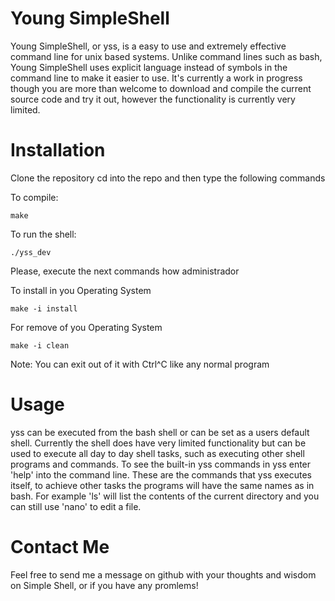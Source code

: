 
# Young SimpleShell
Young SimpleShell, or yss, is a easy to use and extremely effective command line for unix based systems. Unlike command lines
such as bash, Young SimpleShell uses explicit language instead of symbols in the command line to make it easier to
use. It's currently a work in progress though you are more than welcome to download and compile the current
source code and try it out, however the functionality is currently very limited.

# Installation
Clone the repository
cd into the repo and then type the following commands

To compile:
```
make
```
To run the shell:
```
./yss_dev
```
Please, execute the next commands how administrador

To install in you Operating System
```
make -i install
```
For remove of you Operating System 
```
make -i clean
```

Note: You can exit out of it with Ctrl^C like any normal program

# Usage
yss can be executed from the bash shell or can be set as a users default shell. Currently the shell
does have very limited functionality but can be used to execute all day to day shell tasks, such as
executing other shell programs and commands. To see the built-in yss commands in yss enter 'help' into
the command line. These are the commands that yss executes itself, to achieve other tasks the programs
will have the same names as in bash. For example 'ls' will list the contents of the current directory
and you can still use 'nano' to edit a file.

# Contact Me
Feel free to send me a message on github with your thoughts and wisdom on Simple Shell, or if you have any
promlems!
